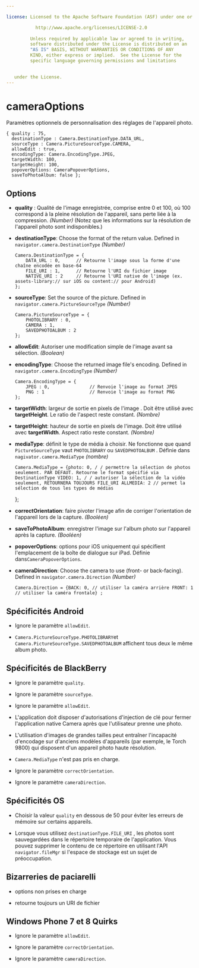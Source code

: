 ```yaml
---

license: Licensed to the Apache Software Foundation (ASF) under one or more contributor license agreements. See the NOTICE file distributed with this work for additional information regarding copyright ownership. The ASF licenses this file to you under the Apache License, Version 2.0 (the "License"); you may not use this file except in compliance with the License. You may obtain a copy of the License at

           http://www.apache.org/licenses/LICENSE-2.0
    
         Unless required by applicable law or agreed to in writing,
         software distributed under the License is distributed on an
         "AS IS" BASIS, WITHOUT WARRANTIES OR CONDITIONS OF ANY
         KIND, either express or implied.  See the License for the
         specific language governing permissions and limitations
    

   under the License.
---
```


# cameraOptions

Paramètres optionnels de personnalisation des réglages de l'appareil photo.

    { quality : 75,
      destinationType : Camera.DestinationType.DATA_URL,
      sourceType : Camera.PictureSourceType.CAMERA,
      allowEdit : true,
      encodingType: Camera.EncodingType.JPEG,
      targetWidth: 100,
      targetHeight: 100,
      popoverOptions: CameraPopoverOptions,
      saveToPhotoAlbum: false };
    

## Options

*   **quality** : Qualité de l'image enregistrée, comprise entre 0 et 100, où 100 correspond à la pleine résolution de l'appareil, sans perte liée à la compression. *(Number)* (Notez que les informations sur la résolution de l'appareil photo sont indisponibles.)

*   **destinationType**: Choose the format of the return value. Defined in `navigator.camera.DestinationType` *(Number)*
    
        Camera.DestinationType = {
            DATA_URL : 0,      // Retourne l'image sous la forme d'une chaîne encodée en base-64
            FILE_URI : 1,      // Retourne l'URI du fichier image
            NATIVE_URI : 2     // Retourne l'URI native de l'image (ex. assets-library:// sur iOS ou content:// pour Android)
        };
        

*   **sourceType**: Set the source of the picture. Defined in `navigator.camera.PictureSourceType` *(Number)*
    
        Camera.PictureSourceType = {
            PHOTOLIBRARY : 0,
            CAMERA : 1,
            SAVEDPHOTOALBUM : 2
        };
        

*   **allowEdit**: Autoriser une modification simple de l'image avant sa sélection. *(Boolean)*

*   **encodingType**: Choose the returned image file's encoding. Defined in `navigator.camera.EncodingType` *(Number)*
    
        Camera.EncodingType = {
            JPEG : 0,               // Renvoie l'image au format JPEG
            PNG : 1                 // Renvoie l'image au format PNG
        };
        

*   **targetWidth**: largeur de sortie en pixels de l'image . Doit être utilisé avec **targetHeight**. Le ratio de l'aspect reste constant. *(Nombre)*

*   **targetHeight**: hauteur de sortie en pixels de l'image. Doit être utilisé avec **targetWidth**. Aspect ratio reste constant. *(Nombre)*

*   **mediaType**: définit le type de média à choisir. Ne fonctionne que quand `PictureSourceType` vaut `PHOTOLIBRARY` ou `SAVEDPHOTOALBUM` . Définie dans `nagivator.camera.MediaType` *(nombre)* 
    
        Camera.MediaType = {photo: 0, / / permettre la sélection de photos seulement. PAR DÉFAUT. Retourne le format spécifié via DestinationType VIDEO: 1, / / autoriser la sélection de la vidéo seulement, RETOURNERA TOUJOURS FILE_URI ALLMEDIA: 2 // permet la sélection de tous les types de médias
        
    
    };

*   **correctOrientation**: faire pivoter l'image afin de corriger l'orientation de l'appareil lors de la capture. *(Booléen)*

*   **saveToPhotoAlbum**: enregistrer l'image sur l'album photo sur l'appareil après la capture. *(Booléen)*

*   **popoverOptions**: options pour iOS uniquement qui spécifient l'emplacement de la boîte de dialogue sur iPad. Définie dans`CameraPopoverOptions`.

*   **cameraDirection**: Choose the camera to use (front- or back-facing). Defined in `navigator.camera.Direction` *(Number)*
    
        Camera.Direction = {BACK: 0, // utiliser la caméra arrière FRONT: 1 // utiliser la caméra frontale} ;
        

## Spécificités Android

*   Ignore le paramètre `allowEdit`.

*   `Camera.PictureSourceType.PHOTOLIBRARY`et `Camera.PictureSourceType.SAVEDPHOTOALBUM` affichent tous deux le même album photo.

## Spécificités de BlackBerry

*   Ignore le paramètre `quality`.

*   Ignore le paramètre `sourceType`.

*   Ignore le paramètre `allowEdit`.

*   L'application doit disposer d'autorisations d'injection de clé pour fermer l'application native Camera après que l'utilisateur prenne une photo.

*   L'utilisation d'images de grandes tailles peut entraîner l'incapacité d'encodage sur d'anciens modèles d'appareils (par exemple, le Torch 9800) qui disposent d'un appareil photo haute résolution.

*   `Camera.MediaType` n'est pas pris en charge.

*   Ignore le paramètre `correctOrientation`.

*   Ignore le paramètre `cameraDirection`.

## Spécificités OS

*   Choisir la valeur `quality` en dessous de 50 pour éviter les erreurs de mémoire sur certains appareils.

*   Lorsque vous utilisez `destinationType.FILE_URI` , les photos sont sauvegardées dans le répertoire temporaire de l'application. Vous pouvez supprimer le contenu de ce répertoire en utilisant l'API `navigator.fileMgr` si l'espace de stockage est un sujet de préoccupation.

## Bizarreries de paciarelli

*   options non prises en charge

*   retourne toujours un URI de fichier

## Windows Phone 7 et 8 Quirks

*   Ignore le paramètre `allowEdit`.

*   Ignore le paramètre `correctOrientation`.

*   Ignore le paramètre `cameraDirection`.